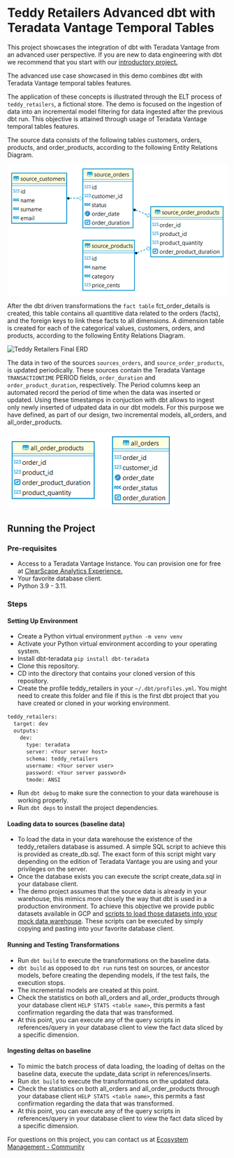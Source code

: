# Teddy Retailers Advanced dbt with Teradata Vantage Temporal Tables

This project showcases the integration of dbt with Teradata Vantage from an advanced user perspective. If you are new to data engineering with dbt we recommend that you start with our [introductory project.](https://github.com/Teradata/jaffle_shop-dev)

The advanced use case showcased in this demo combines dbt with Teradata Vantage temporal tables features.

The application of these concepts is illustrated through the ELT process of `teddy_retailers`, a fictional store. The demo is focused on the ingestion of data into an incremental model filtering for data ingested after the previous dbt run. This objective is attained through usage of Teradata Vantage temporal tables features.

The source data consists of the following tables customers, orders, products, and order_products, according to the following Entity Relations Diagram.

![Teddy Retailers Initial ERD](/etc/teddy_retailers_initial_erd.png)

After the dbt driven transformations the `fact table` fct_order_details is created, this table contains all quantitive data related to the orders (facts), and the foreign keys to link these facts to all dimensions. A dimension table is created for each of the categorical values, customers, orders, and products, according to the following Entity Relations Diagram.

![Teddy Retailers Final ERD](/etc/teddy_retailers_final_erd.png)

The data in two of the sources `sources_orders`, and `source_order_products`, is updated periodically. These sources contain the Teradata Vantage `TRANSACTIONTIME` PERIOD fields, `order_duration` and `order_product_duration`, respectively. The Period columns keep an automated record the period of time when the data was inserted or updated. Using these timestamps in conjuction with dbt allows to ingest only newly inserted of udpated data in our dbt models. For this purpose we have defined, as part of our design, two incremental models, all_orders, and all_order_products. 

![Teddy Retailers Incremental ERD](/etc/teddy_incrementals.png)

## Running the Project

### Pre-requisites
* Access to a Teradata Vantage Instance. You can provision one for free at [ClearScape Analytics Experience.](https://clearscape.teradata.com/sign-in?utm_source=github&utm_medium=readme&utm_campaign=dbt-temp-tables)
* Your favorite database client.
* Python 3.9 - 3.11. 

### Steps
#### Setting Up Environment
* Create a Python virtual environment `python -m venv venv`
* Activate your Python virtual environment according to your operating system.
* Install dbt-teradata `pip install dbt-teradata`
* Clone this repository.
* CD into the directory that contains your cloned version of this repository.
* Create the profile teddy_retailers in your `~/.dbt/profiles.yml`. You might need to create this folder and file if this is the first dbt project that you have created or cloned in your working environment.

```
teddy_retailers:
  target: dev
  outputs:
    dev:
      type: teradata
      server: <Your server host>
      schema: teddy_retailers
      username: <Your server user>
      password: <Your server password>
      tmode: ANSI
```

* Run `dbt debug` to make sure the connection to your data warehouse is working properly. 
* Run `dbt deps` to install the project dependencies. 

#### Loading data to sources (baseline data) 
* To load the data in your data warehouse the existence of the teddy_retailers database is assumed. A simple SQL script to achieve this is provided as create_db.sql. The exact form of this script might vary depending on the edition of Teradata Vantage you are using and your privileges on the server.
* Once the database exists you can execute the script create_data.sql in your database client.
* The demo project assumes that the source data is already in your warehouse, this mimics more closely the way that dbt is used in a production environment. To achieve this objective we provide public datasets available in GCP and [scripts to load those datasets into your mock data warehouse](/references/inserts/). These scripts can be executed by simply copying and pasting into your favorite database client. 

#### Running and Testing Transformations
* Run `dbt build` to execute the transformations on the baseline data.
* `dbt build` as opposed to `dbt run` runs test on sources, or ancestor models, before creating the depending models, if the test fails, the execution stops.
* The incremental models are created at this point.
* Check the statistics on both all_orders and all_order_products through your database client `HELP STATS <table name>`, this permits a fast confirmation regarding the data that was transformed.
* At this point, you can execute any of the query scripts in references/query in your database client to view the fact data sliced by a specific dimension.

#### Ingesting deltas on baseline
* To mimic the batch process of data loading, the loading of deltas on the baseline data, execute the update_data script in references/inserts.
* Run `dbt build` to execute the transformations on the updated data.
* Check the statistics on both all_orders and all_order_products through your database client `HELP STATS <table name>`, this permits a fast confirmation regarding the data that was transformed.
* At this point, you can execute any of the query scripts in references/query in your database client to view the fact data sliced by a specific dimension.

For questions on this project, you can contact us at [Ecosystem Management - Community](https://support.teradata.com/community?id=community_forum&sys_id=353d17d44fed7f00dcf7a6118110c7b5)
